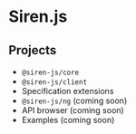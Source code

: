 # Siren.js

## Projects

- `@siren-js/core`
- `@siren-js/client`
- Specification extensions
- `@siren-js/ng` (coming soon)
- API browser (coming soon)
- Examples (coming soon)
